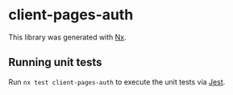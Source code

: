 # client-pages-auth

This library was generated with [Nx](https://nx.dev).

## Running unit tests

Run `nx test client-pages-auth` to execute the unit tests via [Jest](https://jestjs.io).
